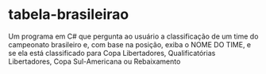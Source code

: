 # tabela-brasileirao
 Um programa em C# que pergunta ao usuário a classificação de um time do  campeonato brasileiro e, com base na posição, exiba o NOME DO TIME, e se ela está classificado  para Copa Libertadores, Qualificatórias Libertadores, Copa Sul-Americana ou Rebaixamento
